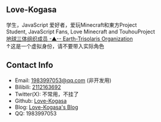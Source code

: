 ## Love-Kogasa
学生，JavaScript 爱好者，爱玩Minecraft和東方Project  
Student, JavaScript Fans, Love Minecraft and TouhouProject  
[地球三体组织成员 -▲-- Earth-Trisolaris Organization](https://lovekogasa.1eto.ct.ws/)  
↑这是一个虚拟身份，请不要带入实际角色

## Contact Info
* Email: 1983997053@qq.com (非开发用)
* Bilibili: [2112163692](https://b23.tv/qT3EQ3j)
* Twitter(X): 不常用，不挂了
* Github: [Love-Kogasa](https://github.com/Love-Kogasa)
* Blog: [Love-Kogasa's Blog](https://blog.lovekogasa.is-a.dev/)
* QQ: 1983997053

<!---
Love-Kogasa/Love-Kogasa is a ✨ special ✨ repository because its `README.md` (this file) appears on your GitHub profile.
You can click the Preview link to take a look at your changes.
--->
